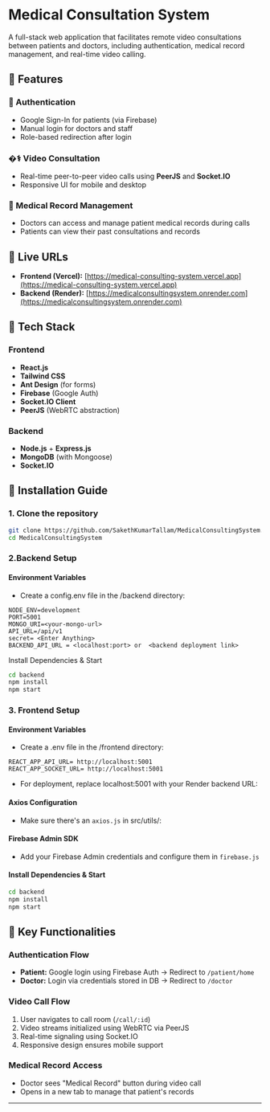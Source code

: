
# Medical Consultation System

A full-stack web application that facilitates remote video consultations between patients and doctors, including authentication, medical record management, and real-time video calling.


## 🚀 Features

### 🔑 Authentication

* Google Sign-In for patients (via Firebase)
* Manual login for doctors and staff
* Role-based redirection after login

### �‍⚕️ Video Consultation

* Real-time peer-to-peer video calls using **PeerJS** and **Socket.IO**
* Responsive UI for mobile and desktop

### 📅 Medical Record Management

* Doctors can access and manage patient medical records during calls
* Patients can view their past consultations and records




## 🔗 Live URLs


- **Frontend (Vercel):** [https://medical-consulting-system.vercel.app](https://medical-consulting-system.vercel.app)
- **Backend (Render):** [https://medicalconsultingsystem.onrender.com](https://medicalconsultingsystem.onrender.com)




## 🚀 Tech Stack

### Frontend

* **React.js**
* **Tailwind CSS**
* **Ant Design** (for forms)
* **Firebase** (Google Auth)
* **Socket.IO Client**
* **PeerJS** (WebRTC abstraction)

### Backend

* **Node.js** + **Express.js**
* **MongoDB** (with Mongoose)
* **Socket.IO**



## 🚀 Installation Guide

### 1. Clone the repository

```bash
git clone https://github.com/SakethKumarTallam/MedicalConsultingSystem.git
cd MedicalConsultingSystem
```
### 2.Backend Setup 
#### Environment Variables
* Create a config.env file in the /backend directory:

```
NODE_ENV=development
PORT=5001
MONGO_URI=<your-mongo-url>
API_URL=/api/v1
secret= <Enter Anything>
BACKEND_API_URL = <localhost:port> or  <backend deployment link>
```

Install Dependencies & Start
```bash 
cd backend
npm install
npm start
```
### 3. Frontend Setup 
#### Environment Variables
- Create a .env file in the /frontend directory:

```
REACT_APP_API_URL= http://localhost:5001
REACT_APP_SOCKET_URL= http://localhost:5001

```
* For deployment, replace localhost:5001 with your Render backend URL:


#### Axios Configuration
* Make sure there's an `axios.js` in src/utils/:

#### Firebase Admin SDK
* Add your Firebase Admin credentials and configure them in `firebase.js`

#### Install Dependencies & Start
```bash 
cd backend
npm install
npm start
```



## 🔧 Key Functionalities

### Authentication Flow

* **Patient:** Google login using Firebase Auth → Redirect to `/patient/home`
* **Doctor:** Login via credentials stored in DB → Redirect to `/doctor`

### Video Call Flow

1. User navigates to call room (`/call/:id`)
2. Video streams initialized using WebRTC via PeerJS
3. Real-time signaling using Socket.IO
4. Responsive design ensures mobile support

### Medical Record Access

* Doctor sees "Medical Record" button during video call
* Opens in a new tab to manage that patient's records

---

